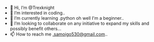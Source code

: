 - 👋 Hi, I’m @Trexknight
- 👀 I’m interested in coding..
- 🌱 I’m currently learning .python oh well I'm a beginner..
- 💞️ I’m looking to collaborate on any initiative to expand my skills and possibly benefit others...
- 📫 How to reach me .samoigo530@gmail.com..

<!---
Trexknight/Trexknight is a ✨ special ✨ repository because its `README.md` (this file) appears on your GitHub profile.
You can click the Preview link to take a look at your changes.
--->
